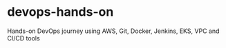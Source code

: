 # devops-hands-on
Hands-on DevOps journey using AWS, Git, Docker, Jenkins, EKS, VPC and CI/CD tools
